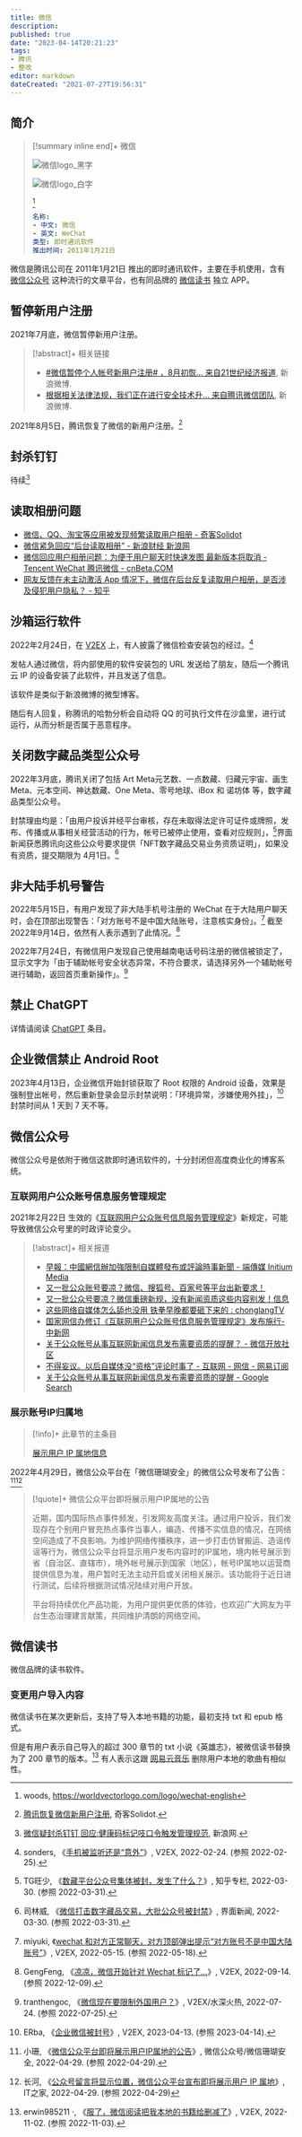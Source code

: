 ```yaml
---
title: 微信
description:
published: true
date: "2023-04-14T20:21:23"
tags:
- 腾讯
- 整改
editor: markdown
dateCreated: "2021-07-27T19:56:31"
---
```


## 简介

> [!summary inline end]+ 微信
>
> ![微信logo_黑字](https://s3.tebi.io/ggame/company/腾讯/微信/wechat-english.svg#only-light)
>
> ![微信logo_白字](https://s3.tebi.io/ggame/company/腾讯/微信/wechat-english_w.svg#only-dark)
>
> [^logo]
>
> ```yaml
> 名称:
> - 中文: 微信
> - 英文: WeChat
> 类型: 即时通讯软件
> 推出时间: 2011年1月21日
> ```

[^logo]: woods, <https://worldvectorlogo.com/logo/wechat-english>

微信是腾讯公司在 2011年1月21日 推出的即时通讯软件，主要在手机使用，含有 [微信公众号](#微信公众号) 这种流行的文章平台，也有同品牌的 [微信读书](#微信读书) 独立 APP。

## 暂停新用户注册

2021年7月底，微信暂停新用户注册。

> [!abstract]+ 相关链接
>
> +   [\#微信暂停个人帐号新用户注册# ，8月初恢... 来自21世纪经济报道](https://archive.is/XZn19 "https://weibo.com/1651428902/KqEW2dUqi"), 新浪微博.
> +   [根据相关法律法规，我们正在进行安全技术升... 来自腾讯微信团队](https://archive.is/zoIDu "https://weibo.com/1930378853/KqFI7s3kS"), 新浪微博.

2021年8月5日，腾讯恢复了微信的新用户注册。[^68466]

[^68466]: [腾讯恢复微信新用户注册](https://web.archive.org/web/20210805110426/https://www.solidot.org/story?sid=68466), 奇客Solidot.

## 封杀钉钉

待续[^iimx]

[^iimx]: [微信疑封杀钉钉 回应:健康码标记吱口令触发管理规范](https://web.archive.org/web/20201020005201/https://tech.sina.com.cn/i/2020-03-03/doc-iimxxstf6108086.shtml), 新浪网.

## 读取相册问题

+   [微信、QQ、淘宝等应用被发现频繁读取用户相册 - 奇客Solidot](https://web.archive.org/web/20211009134618/https://www.solidot.org/story?sid=69165)
+   [微信紧急回应“后台读取相册” - 新浪财经 新浪网](https://web.archive.org/web/20211009072319/https://finance.sina.com.cn/wm/2021-10-09/doc-iktzscyx8657350.shtml)
+   [微信回应用户相册问题：为便于用户聊天时快速发图 最新版本将取消 - Tencent WeChat 腾讯微信 - cnBeta.COM](https://web.archive.org/web/20211008142141/https://www.cnbeta.com/articles/tech/1187903.htm)
+   [网友反馈在未主动激活 App 情况下，微信在后台反复读取用户相册，是否涉及侵犯用户隐私？ - 知乎](https://web.archive.org/web/20211010023715/https://www.zhihu.com/question/491251960/answer/2162795183)

## 沙箱运行软件

2022年2月24日，在 [V2EX][] 上，有人披露了微信检查安装包的经过。[^836085]

[V2EX]: /website/V2EX.md

[^836085]: sonders, 《[手机被监听还是“意外”](https://web.archive.org/web/20220224060511/https://v2ex.com/t/836085)》, V2EX, 2022-02-24. (参照 2022-02-25).

发帖人通过微信，将内部使用的软件安装包的 URL 发送给了朋友，随后一个腾讯云 IP 的设备安装了此软件，并且发送了信息。

该软件是类似于新浪微博的微型博客。

随后有人回复，称腾讯的哈勃分析会自动将 QQ 的可执行文件在沙盒里，进行试运行，从而分析是否属于恶意程序。

## 关闭数字藏品类型公众号

2022年3月底，腾讯关闭了包括 Art Meta元艺数、一点数藏、归藏元宇宙、画生Meta、元本空间、神达数藏、One Meta、零号地球、iBox 和 诺坊体 等，数字藏品类型公众号。

封禁理由均是：「由用户投诉并经平台审核，存在未取得法定许可证件或牌照，发布、传播或从事相关经营活动的行为，帐号已被停止使用，查看对应规则」，[^519]界面新闻获悉腾讯向这些公众号要求提供「NFT数字藏品交易业务资质证明」，如果没有资质，提交期限为 4月1日。[^727]

[^519]: TG旺少, 《[数藏平台公众号集体被封，发生了什么？](https://web.archive.org/web/20220330140204/https://zhuanlan.zhihu.com/p/490045191)》, 知乎专栏, 2022-03-30. (参照 2022-03-31).

[^727]: 司林威, 《[微信打击数字藏品交易，大批公众号被封禁](https://web.archive.org/web/20220330095208/https://www.jiemian.com/article/7274359.html)》, 界面新闻, 2022-03-30. (参照 2022-03-31).

## 非大陆手机号警告

2022年5月15日，有用户发现了非大陆手机号注册的 WeChat 在于大陆用户聊天时，会在顶部出现警告：「对方账号不是中国大陆账号，注意核实身份」。[^852884] 截至 2022年9月14日，依然有人表示遇到了此情况。[^879987]

[^852884]: miyuki, 《[wechat 和对方正常聊天，对方顶部弹出提示“对方账号不是中国大陆账号”](https://web.archive.org/web/20220517120504/https://www.v2ex.com/t/852884)》, V2EX, 2022-05-15. (参照 2022-05-18).

[^879987]: GengFeng, 《[凉凉，微信开始针对 Wechat 标记了...](https://web.archive.org/web/20220915002749/https://www.v2ex.com/t/879987)》, V2EX, 2022-09-14. (参照 2022-12-09).

2022年7月24日，有微信用户发现自己使用越南电话号码注册的微信被锁定了，显示文字为「由于辅助帐号安全状态异常，不符合要求，请选择另外一个辅助帐号进行辅助，返回首页重新操作」。[^78efA]

[^78efA]: tranthengoc, 《[微信现在要限制外国用户？](https://archive.ph/78efA "https://www.v2ex.com/t/868409")》, V2EX/水深火热, 2022-07-24. (参照 2022-07-25).

## 禁止 ChatGPT

详情请阅读 [ChatGPT](/software/ChatGPT.md) 条目。

## 企业微信禁止 Android Root

2023年4月13日，企业微信开始封锁获取了 Root 权限的 Android 设备，效果是强制登出帐号，然后重新登录会显示封禁说明：「环境异常，涉嫌使用外挂」，[^932367] 封禁时间从 1 天到 7 天不等。

[^932367]: ERba, 《[企业微信被封号](https://web.archive.org/web/20230414121133/https://www.v2ex.com/t/932367)》, V2EX, 2023-04-13. (参照 2023-04-14).

## 微信公众号

微信公众号是依附于微信这款即时通讯软件的，十分封闭但高度商业化的博客系统。

### 互联网用户公众账号信息服务管理规定

2021年2月22日 生效的《[互联网用户公众账号信息服务管理规定](/rule/国家互联网信息办公室/互联网用户公众账号信息服务管理规定.md)》新规定，可能导致微信公众号里的时政评论变少。

> [!abstract]+ 相关报道
>
> +   [早報：中國網信辦加強限制自媒體發布或評論時事新聞 - 端傳媒 Initium Media](https://archive.is/YmWiK "https://theinitium.com/article/20210201-morning-brief/")
> +   [又一批公众账号要凉？微信、搜狐号、百家号等平台出新要求！](https://archive.is/6sViQ "https://mp.weixin.qq.com/s/VrJlhM2g_2jUBlw7n2sW1g")
> +   [又一批公众号要凉？微信重磅新规，没有新闻资质这些内容别发！信息](https://web.archive.org/web/20210130114632/https://www.sohu.com/a/447093398_282116)
> +   [这些网络自媒体怎么舔也没用 铁拳早晚都要砸下来的 : chonglangTV](https://archive.is/al7vo "https://old.reddit.com/r/chonglangTV/comments/l7mimq/这些网络自媒体怎么舔也没用_铁拳早晚都要砸下来的/")
> +   [国家网信办修订《互联网用户公众账号信息服务管理规定》发布施行-中新网](https://web.archive.org/web/20210130114832/http://www.chinanews.com/gn/2021/01-22/9394317.shtml)
> +   [关于公众帐号从事互联网新闻信息发布需要资质的提醒？ - 微信开放社区](https://web.archive.org/web/20210130175844/https://developers.weixin.qq.com/community/minihome/doc/000c00f9524608eddd9bbf1405b400)
> +   [不得妄议。以后自媒体没“资格”评论时事了 - 互联网 - 网信 - 网易订阅](https://web.archive.org/web/20210131090610/https://www.163.com/dy/article/G1KM2JO30511D7F2.html)
> +   [关于公众账号从事互联网新闻信息发布需要资质的提醒 - Google Search](https://archive.is/0txyg "https://www.google.com/search?q=关于公众账号从事互联网新闻信息发布需要资质的提醒")

### 展示账号IP归属地

> [!info]+ 此章节的主条目
>
> [展示用户 IP 属地信息](/censorship/展示用户_IP_属地信息.md)

2022年4月29日，微信公众平台在「微信珊瑚安全」的微信公众号发布了公告：[^weixin][^weixin_2]

[^weixin]: 小珊, 《[微信公众平台即将展示用户IP属地的公告](http://archiveiya74codqgiixo33q62qlrqtkgmcitqx5u2oeqnmn5bpcbiyd.onion/T9Pp1 "https://mp.weixin.qq.com/s/Pzzuh56t9AmnYZsEZ3IEwA")》, 微信公众号/微信珊瑚安全, 2022-04-29. (参照 2022-04-29).

[^weixin_2]: 长河, 《[公众号留言将显示位置，微信公众平台宣布即将展示用户 IP 属地](https://www.ithome.com/0/616/019.htm)》, IT之家, 2022-04-29. (参照 2022-04-29)

> [!quote]+ 微信公众平台即将展示用户IP属地的公告
>
> 近期，国内国际热点事件频发，引发网友高度关注。通过用户投诉，我们发现存在个别用户冒充热点事件当事人，编造、传播不实信息的情况，在网络空间造成了不良影响。为维护网络传播秩序，进一步打击仿冒搬运、造谣传谣等行为，微信公众平台将显示用户发布内容时的IP属地，境内帐号展示到省（自治区、直辖市），境外帐号展示到国家（地区），帐号IP属地以运营商提供信息为准，用户暂时无法主动开启或关闭相关展示。该功能将于近日进行测试，后续将根据测试情况陆续对用户开放。
>
> 平台将持续优化产品功能，为用户提供更优质的体验，也欢迎广大网友为平台生态治理建言献策，共同维护清朗的网络空间。

## 微信读书

微信品牌的读书软件。

### 变更用户导入内容

微信读书在某次更新后，支持了导入本地书籍的功能，最初支持 txt 和 epub 格式。

但是有用户表示自己导入的超过 300 章节的 txt 小说《英雄志》，被微信读书替换为了 200 章节的版本。[^892135] 有人表示这跟 [网易云音乐](/company/网易/网易云音乐.md#删除用户本地音乐) 删除用户本地的歌曲有相似性。

[^892135]: erwin985211 ·, 《[服了，微信阅读把我本地的书籍给删减了](https://web.archive.org/web/20221102150030/https://www.v2ex.com/t/892135)》, V2EX, 2022-11-02. (参照 2022-11-03).
